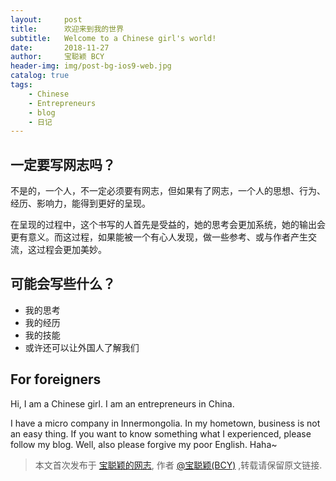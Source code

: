 ```yaml
---
layout:     post
title:      欢迎来到我的世界
subtitle:   Welcome to a Chinese girl's world!
date:       2018-11-27
author:     宝聪颖 BCY
header-img: img/post-bg-ios9-web.jpg
catalog: true
tags:
    - Chinese
    - Entrepreneurs
    - blog
    - 日记
---
```


## 一定要写网志吗？

不是的，一个人，不一定必须要有网志，但如果有了网志，一个人的思想、行为、经历、影响力，能得到更好的呈现。

在呈现的过程中，这个书写的人首先是受益的，她的思考会更加系统，她的输出会更有意义。而这过程，如果能被一个有心人发现，做一些参考、或与作者产生交流，这过程会更加美妙。

## 可能会写些什么？

* 我的思考
* 我的经历
* 我的技能
* 或许还可以让外国人了解我们

## For foreigners

Hi, I am a Chinese girl. I am an entrepreneurs in China. 

I have a micro company in Innermongolia. In my hometown, business is not an easy thing. If you want to know something what I experienced, please follow my blog. Well, also please forgive my poor English. Haha~



> 本文首次发布于 [宝聪颖的网志](http://baocongying.github.io), 作者 [@宝聪颖(BCY)](http://github.com/baocongying) ,转载请保留原文链接.
